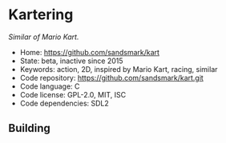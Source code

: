 # Kartering

_Similar of Mario Kart._

- Home: https://github.com/sandsmark/kart
- State: beta, inactive since 2015
- Keywords: action, 2D, inspired by Mario Kart, racing, similar
- Code repository: https://github.com/sandsmark/kart.git
- Code language: C
- Code license: GPL-2.0, MIT, ISC
- Code dependencies: SDL2

## Building

